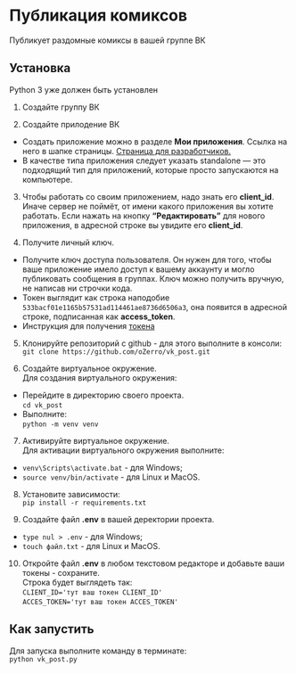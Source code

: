 # Публикация комиксов
Публикует раздомные комиксы в вашей группе ВК

## Установка
Python 3 уже должен быть установлен  

1. Создайте группу ВК  

2. Создайте прилодение ВК
- Создать приложение можно в разделе **Мои приложения**. Ссылка на него в шапке страницы. [Страница для разработчиков.](https://vk.com/dev)
- В качестве типа приложения следует указать standalone — это подходящий тип для приложений, которые просто запускаются на компьютере.

3. Чтобы работать со своим приложением, надо знать его **client_id**. Иначе сервер не поймёт, от имени какого приложения вы хотите работать. Если нажать на кнопку **“Редактировать”** для нового приложения, в адресной строке вы увидите его **client_id**.

4. Получите личный ключ.
- Получите ключ доступа пользователя. Он нужен для того, чтобы ваше приложение имело доступ к вашему аккаунту и могло публиковать сообщения в группах. Ключ можно получить вручную, не написав ни строчки кода.
- Токен выглядит как строка наподобие `533bacf01e1165b57531ad114461ae8736d6506a3`, она появится в адресной строке, подписанная как **access_token**.
- Инструкция для получения [токена](https://vk.com/dev/implicit_flow_user)

5. Клонируйте репозиторий с github - для этого выполните в консоли:  
`git clone https://github.com/oZerro/vk_post.git`

6. Создайте виртуальное окружение.  
Для создания виртуального окружения:  
- Перейдите в директорию своего проекта.  
`cd vk_post` 
- Выполните:  
`python -m venv venv`

7. Активируйте виртуальное окружение.  
Для активации виртуального окружения выполните:  
- `venv\Scripts\activate.bat` - для Windows;
- `source venv/bin/activate` - для Linux и MacOS.

8. Установите зависимости:  
 `pip install -r requirements.txt`  

9. Создайте файл **.env** в вашей деректории проекта.  

- `type nul > .env` - для Windows;
- `touch файл.txt` - для Linux и MacOS.

10. Откройте файл **.env** в любом текстовом редакторе и добавьте ваши токены - сохраните.  
Строка будет выглядеть так:  
`CLIENT_ID='тут ваш токен CLIENT_ID'`  
`ACCES_TOKEN='тут ваш токен ACCES_TOKEN'`

## Как запустить
Для запуска выполните команду в терминате:  
```python vk_post.py```
